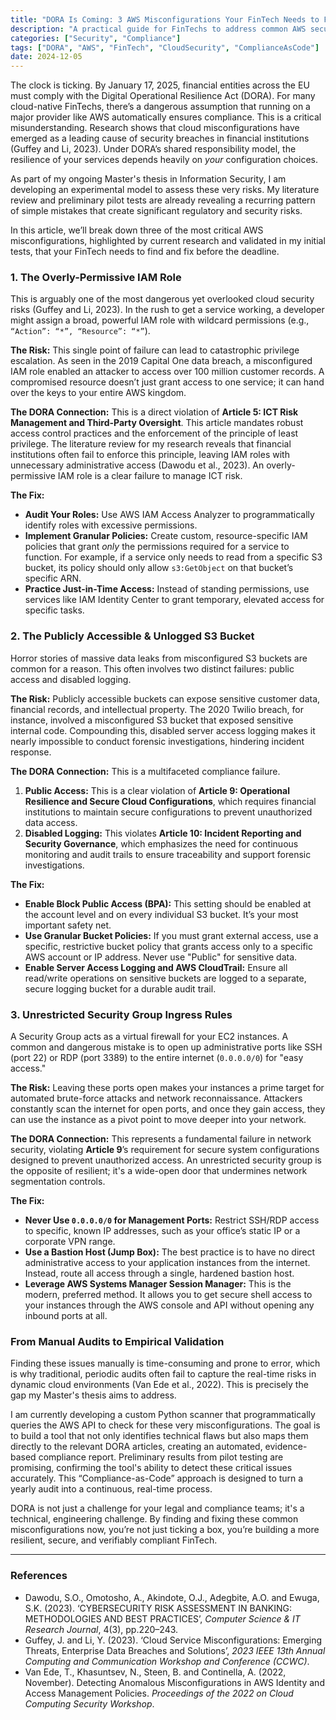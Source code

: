 ```yaml
---
title: "DORA Is Coming: 3 AWS Misconfigurations Your FinTech Needs to Fix Now"
description: "A practical guide for FinTechs to address common AWS security flaws before the Digital Operational Resilience Act (DORA) deadline, based on ongoing research."
categories: ["Security", "Compliance"]
tags: ["DORA", "AWS", "FinTech", "CloudSecurity", "ComplianceAsCode"]
date: 2024-12-05
---
```


The clock is ticking. By January 17, 2025, financial entities across the EU must comply with the Digital Operational Resilience Act (DORA). For many cloud-native FinTechs, there’s a dangerous assumption that running on a major provider like AWS automatically ensures compliance. This is a critical misunderstanding. Research shows that cloud misconfigurations have emerged as a leading cause of security breaches in financial institutions (Guffey and Li, 2023). Under DORA’s shared responsibility model, the resilience of your services depends heavily on *your* configuration choices.

As part of my ongoing Master's thesis in Information Security, I am developing an experimental model to assess these very risks. My literature review and preliminary pilot tests are already revealing a recurring pattern of simple mistakes that create significant regulatory and security risks.

In this article, we’ll break down three of the most critical AWS misconfigurations, highlighted by current research and validated in my initial tests, that your FinTech needs to find and fix before the deadline.

### 1. The Overly-Permissive IAM Role

This is arguably one of the most dangerous yet overlooked cloud security risks (Guffey and Li, 2023). In the rush to get a service working, a developer might assign a broad, powerful IAM role with wildcard permissions (e.g., `“Action”: “*”, “Resource”: “*”`).

**The Risk:** This single point of failure can lead to catastrophic privilege escalation. As seen in the 2019 Capital One data breach, a misconfigured IAM role enabled an attacker to access over 100 million customer records. A compromised resource doesn’t just grant access to one service; it can hand over the keys to your entire AWS kingdom.

**The DORA Connection:** This is a direct violation of **Article 5: ICT Risk Management and Third-Party Oversight**. This article mandates robust access control practices and the enforcement of the principle of least privilege. The literature review for my research reveals that financial institutions often fail to enforce this principle, leaving IAM roles with unnecessary administrative access (Dawodu et al., 2023). An overly-permissive IAM role is a clear failure to manage ICT risk.

**The Fix:**
*   **Audit Your Roles:** Use AWS IAM Access Analyzer to programmatically identify roles with excessive permissions.
*   **Implement Granular Policies:** Create custom, resource-specific IAM policies that grant *only* the permissions required for a service to function. For example, if a service only needs to read from a specific S3 bucket, its policy should only allow `s3:GetObject` on that bucket’s specific ARN.
*   **Practice Just-in-Time Access:** Instead of standing permissions, use services like IAM Identity Center to grant temporary, elevated access for specific tasks.

### 2. The Publicly Accessible & Unlogged S3 Bucket

Horror stories of massive data leaks from misconfigured S3 buckets are common for a reason. This often involves two distinct failures: public access and disabled logging.

**The Risk:** Publicly accessible buckets can expose sensitive customer data, financial records, and intellectual property. The 2020 Twilio breach, for instance, involved a misconfigured S3 bucket that exposed sensitive internal code. Compounding this, disabled server access logging makes it nearly impossible to conduct forensic investigations, hindering incident response.

**The DORA Connection:** This is a multifaceted compliance failure.
1.  **Public Access:** This is a clear violation of **Article 9: Operational Resilience and Secure Cloud Configurations**, which requires financial institutions to maintain secure configurations to prevent unauthorized data access.
2.  **Disabled Logging:** This violates **Article 10: Incident Reporting and Security Governance**, which emphasizes the need for continuous monitoring and audit trails to ensure traceability and support forensic investigations.

**The Fix:**
*   **Enable Block Public Access (BPA):** This setting should be enabled at the account level and on every individual S3 bucket. It’s your most important safety net.
*   **Use Granular Bucket Policies:** If you must grant external access, use a specific, restrictive bucket policy that grants access only to a specific AWS account or IP address. Never use "Public" for sensitive data.
*   **Enable Server Access Logging and AWS CloudTrail:** Ensure all read/write operations on sensitive buckets are logged to a separate, secure logging bucket for a durable audit trail.

### 3. Unrestricted Security Group Ingress Rules

A Security Group acts as a virtual firewall for your EC2 instances. A common and dangerous mistake is to open up administrative ports like SSH (port 22) or RDP (port 3389) to the entire internet (`0.0.0.0/0`) for "easy access."

**The Risk:** Leaving these ports open makes your instances a prime target for automated brute-force attacks and network reconnaissance. Attackers constantly scan the internet for open ports, and once they gain access, they can use the instance as a pivot point to move deeper into your network.

**The DORA Connection:** This represents a fundamental failure in network security, violating **Article 9**’s requirement for secure system configurations designed to prevent unauthorized access. An unrestricted security group is the opposite of resilient; it's a wide-open door that undermines network segmentation controls.

**The Fix:**
*   **Never Use `0.0.0.0/0` for Management Ports:** Restrict SSH/RDP access to specific, known IP addresses, such as your office’s static IP or a corporate VPN range.
*   **Use a Bastion Host (Jump Box):** The best practice is to have no direct administrative access to your application instances from the internet. Instead, route all access through a single, hardened bastion host.
*   **Leverage AWS Systems Manager Session Manager:** This is the modern, preferred method. It allows you to get secure shell access to your instances through the AWS console and API without opening any inbound ports at all.

### From Manual Audits to Empirical Validation

Finding these issues manually is time-consuming and prone to error, which is why traditional, periodic audits often fail to capture the real-time risks in dynamic cloud environments (Van Ede et al., 2022). This is precisely the gap my Master's thesis aims to address.

I am currently developing a custom Python scanner that programmatically queries the AWS API to check for these very misconfigurations. The goal is to build a tool that not only identifies technical flaws but also maps them directly to the relevant DORA articles, creating an automated, evidence-based compliance report. Preliminary results from pilot testing are promising, confirming the tool's ability to detect these critical issues accurately. This “Compliance-as-Code” approach is designed to turn a yearly audit into a continuous, real-time process.

DORA is not just a challenge for your legal and compliance teams; it's a technical, engineering challenge. By finding and fixing these common misconfigurations now, you’re not just ticking a box, you’re building a more resilient, secure, and verifiably compliant FinTech.

---
### References

- Dawodu, S.O., Omotosho, A., Akindote, O.J., Adegbite, A.O. and Ewuga, S.K. (2023). ‘CYBERSECURITY RISK ASSESSMENT IN BANKING: METHODOLOGIES AND BEST PRACTICES’, *Computer Science & IT Research Journal*, 4(3), pp.220–243.
- Guffey, J. and Li, Y. (2023). ‘Cloud Service Misconfigurations: Emerging Threats, Enterprise Data Breaches and Solutions’, *2023 IEEE 13th Annual Computing and Communication Workshop and Conference (CCWC)*.
- Van Ede, T., Khasuntsev, N., Steen, B. and Continella, A. (2022, November). Detecting Anomalous Misconfigurations in AWS Identity and Access Management Policies. *Proceedings of the 2022 on Cloud Computing Security Workshop*.